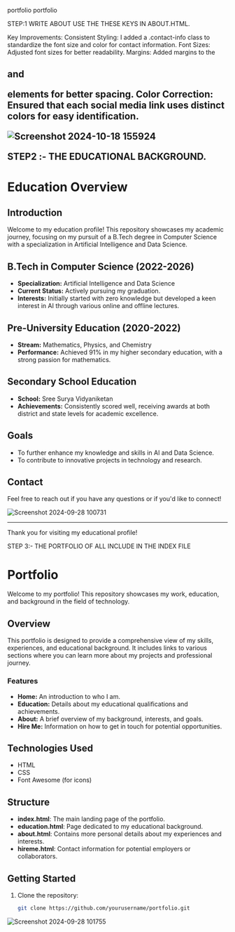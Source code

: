  portfolio
 portfolio

STEP:1  WRITE ABOUT USE THE THESE KEYS IN ABOUT.HTML.

Key Improvements:
Consistent Styling: I added a .contact-info class to standardize the font size and color for contact information.
Font Sizes: Adjusted font sizes for better readability.
Margins: Added margins to the <h2> and <p> elements for better spacing.
Color Correction: Ensured that each social media link uses distinct colors for easy identification.

![Screenshot 2024-10-18 155924](https://github.com/user-attachments/assets/927dac19-090b-45ed-8d28-020ad54331cf)
 

STEP2 :- THE EDUCATIONAL BACKGROUND.

# Education Overview

## Introduction
Welcome to my education profile! This repository showcases my academic journey, focusing on my pursuit of a B.Tech degree in Computer Science with a specialization in Artificial Intelligence and Data Science.

## B.Tech in Computer Science (2022-2026)
- **Specialization:** Artificial Intelligence and Data Science
- **Current Status:** Actively pursuing my graduation.
- **Interests:** Initially started with zero knowledge but developed a keen interest in AI through various online and offline lectures.

## Pre-University Education (2020-2022)
- **Stream:** Mathematics, Physics, and Chemistry
- **Performance:** Achieved 91% in my higher secondary education, with a strong passion for mathematics.

## Secondary School Education
- **School:** Sree Surya Vidyaniketan
- **Achievements:** Consistently scored well, receiving awards at both district and state levels for academic excellence.

## Goals
- To further enhance my knowledge and skills in AI and Data Science.
- To contribute to innovative projects in technology and research.

## Contact
Feel free to reach out if you have any questions or if you'd like to connect!

![Screenshot 2024-09-28 100731](https://github.com/user-attachments/assets/2f267f67-7e47-4a6f-accf-c25673243c87)


---

Thank you for visiting my educational profile!


STEP 3:- THE PORTFOLIO OF ALL INCLUDE IN THE INDEX FILE 

# Portfolio

Welcome to my portfolio! This repository showcases my work, education, and background in the field of technology.

## Overview

This portfolio is designed to provide a comprehensive view of my skills, experiences, and educational background. It includes links to various sections where you can learn more about my projects and professional journey.

### Features
- **Home:** An introduction to who I am.
- **Education:** Details about my educational qualifications and achievements.
- **About:** A brief overview of my background, interests, and goals.
- **Hire Me:** Information on how to get in touch for potential opportunities.

## Technologies Used
- HTML
- CSS
- Font Awesome (for icons)

## Structure
- **index.html**: The main landing page of the portfolio.
- **education.html**: Page dedicated to my educational background.
- **about.html**: Contains more personal details about my experiences and interests.
- **hireme.html**: Contact information for potential employers or collaborators.

## Getting Started
1. Clone the repository:
   ```bash
   git clone https://github.com/yourusername/portfolio.git

   
![Screenshot 2024-09-28 101755](https://github.com/user-attachments/assets/1f0ae25f-784a-4f91-b67e-761a25b62dad)



